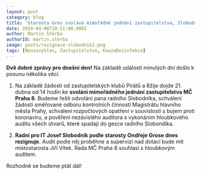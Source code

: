 ```yaml
---
layout: post
category: blog
title: 'Starosta Gros svolává mimořádné jednání zastupitelstva, Slobodník rezignuje'
date: 2020-04-06T10:51:00.000Z
author: Martin Štěrba
authorId: martin.sterba
image: posts/rezignace-slobodnik2.png
tags: [NouzovýStav, Zastupitelstvo, KauzaDezinfekce]
---
```


**Dvě dobré zprávy pro dnešní den!** Na základě událostí minulých dní došlo k posunu několika věcí. 

1) Na základě žádosti od zastupitelských klubů Pirátů a 8žije dojde 21. dubna od 14 hodin ke **svolání mimořádného jednání zastupitelstva MČ Praha 8**. Budeme řešit odvolání pana radního Slobodníka, schválení žádosti směřované odboru kontrolních činností Magistrátu hlavního města Prahy, schválení rozpočtových opatření v souvislosti s bojem proti koronaviru, a pověření nezávislého auditora s vykonáním hloubkového auditu všech útvarů, které spadají do gesce radního Slobondíka.

2) **Radní pro IT Josef Slobodník podle starosty Ondřeje Grose dnes rezignuje.** Audit podle něj proběhne a supervizí nad dotací bude mít místostarosta Jiří Vítek. Rada MČ Praha 8 souhlasí s hloubkovým auditem.

Rozhodně se budeme ptát dál!
